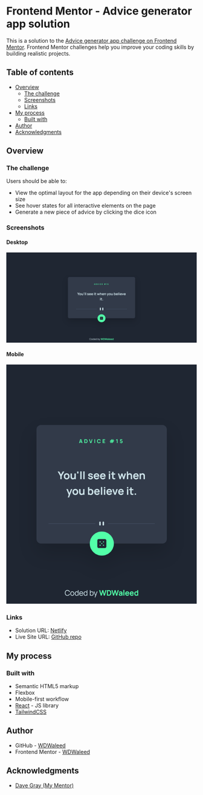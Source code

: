 # Frontend Mentor - Advice generator app solution

This is a solution to the [Advice generator app challenge on Frontend Mentor](https://www.frontendmentor.io/challenges/advice-generator-app-QdUG-13db). Frontend Mentor challenges help you improve your coding skills by building realistic projects.

## Table of contents

- [Overview](#overview)
  - [The challenge](#the-challenge)
  - [Screenshots](#screenshots)
  - [Links](#links)
- [My process](#my-process)
  - [Built with](#built-with)
- [Author](#author)
- [Acknowledgments](#acknowledgments)

## Overview

### The challenge

Users should be able to:

- View the optimal layout for the app depending on their device's screen size
- See hover states for all interactive elements on the page
- Generate a new piece of advice by clicking the dice icon

### Screenshots
#### Desktop
![Desktop](public/images/screenshot-desktop.png)

#### Mobile
![Mobile](public/images/screenshot-mobile.png)

### Links

- Solution URL: [Netlify](https://wdwaleed-advice-generator-app.netlify.app/)
- Live Site URL: [GitHub repo](https://github.com/WDWaleed/Advice-Generator-App-Frontend-Mentor)

## My process

### Built with

- Semantic HTML5 markup
- Flexbox
- Mobile-first workflow
- [React](https://reactjs.org/) - JS library
- [TailwindCSS](https://tailwindcss.com)


## Author

- GitHub - [WDWaleed](https://github.com/WDWaleed)
- Frontend Mentor - [WDWaleed](https://www.frontendmentor.io/profile/WDWaleed)

## Acknowledgments

- [Dave Gray (My Mentor)](https://www.youtube.com/@DaveGrayTeachesCode)
